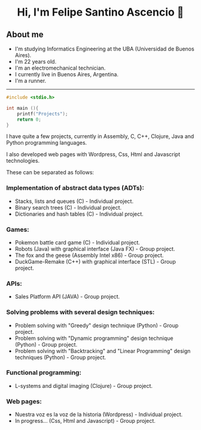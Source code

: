 <div align="center">
<h1 align="center"> Hi, I'm Felipe Santino Ascencio 👋
</div>

## About me

- I'm studying Informatics Engineering at the UBA (Universidad de Buenos Aires).
- I'm 22 years old.
- I'm an electromechanical technician.
- I currently live in Buenos Aires, Argentina.
- I'm a runner.

---

```c
#include <stdio.h>

int main (){
    printf("Projects");
    return 0;
}
```

I have quite a few projects, currently in ​​Assembly, C, C++, Clojure, Java and Python programming languages.

I also developed web pages with Wordpress, Css, Html and Javascript technologies.

These can be separated as follows:

### Implementation of abstract data types (ADTs):
- Stacks, lists and queues (C) - Individual project.
- Binary search trees (C) - Individual project.
- Dictionaries and hash tables (C) - Individual project.

### Games:
- Pokemon battle card game (C) - Individual project.
- Robots (Java) with graphical interface (Java FX) - Group project.
- The fox and the geese (Assembly Intel x86) - Group project.
- DuckGame-Remake (C++) with graphical interface (STL) - Group project.

### APIs:
- Sales Platform API (JAVA) - Group project.

### Solving problems with several design techniques:
- Problem solving with "Greedy" design technique (Python) - Group project.
- Problem solving with "Dynamic programming" design technique (Python) - Group project.
- Problem solving with "Backtracking" and "Linear Programming" design techniques (Python) - Group project.

### Functional programming:
- L-systems and digital imaging (Clojure) - Group project.

### Web pages:
- Nuestra voz es la voz de la historia (Wordpress) - Individual project.
- In progress... (Css, Html and Javascript) - Group project.
